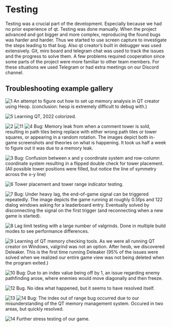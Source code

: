 # Testing

Testing was a crucial part of the development. Especially because we had no prior experience of qt. Testing was done manually. When the project advanced and got bigger and more complex, reproducing the found bugs was harder and harder. Thus we started to use screen capture to investigate the steps leading to that bug. Also qt creator’s built in debugger was used extensively. Git, miro board and telegram chat was used to track the issues and the progress to solve them. 
A few problems required cooperation since some parts of the project were more familiar to other team members. For these situations we used Telegram or had extra meetings on our Discord channel.

## Troubleshooting example gallery

![1](./assets/1.png)
An attempt to figure out how to set up memory analysis in QT creator using Heop.
(conclusion: heop is extremely difficult to debug with.)

![5](./assets/5.png)
Learning QT, 2022 colorized.

![2](./assets/2.png)
![11](./assets/11.png)
![4](./assets/4.png)
Bug: Memory leak from when a comment tower is sold, resulting in path tiles being replace with either wrong path tiles or tower squares, or appearing in a random rotation. The images depict both in-game screenshots and theories on what is happening. It took us half a week to figure out it was due to a memory leak.

![3](./assets/3.png)
Bug: Confusion between x and y coordinate system and row-column coordinate system resulting in a flipped double check for tower placement. (All possible tower positions were filled, but notice the line of symmetry across the x-y line)

![6](./assets/6.png)
Tower placement and tower range indicator testing.

![7](./assets/7.png)
Bug: Under heavy lag, the end-of-game signal can be triggered repeatedly. The image depicts the game running at roughly 0.5fps and 122 dialog windows asking for a leaderboard entry. Eventually solved by disconnecting the signal on the first trigger (and reconnecting when a new game is started).

![8](./assets/8.png)
Lag limit testing with a large number of valgrinds. Done in multiple build modes to see performance differences.

![9](./assets/9.png)
Learning of QT memory checking tools. As we were all running QT creator on Windows, valgrind was not an option. After heob, we discovered Deleaker. This is the first time running Deleaker (95% of the issues were solved when we realized our entire game view was not being deleted when the program exited.)

![10](./assets/10.png)
Bug: Due to an index value being off by 1, an issue regarding enemy pathfinding arose, where enemies would move diagonally and then freeze.

![12](./assets/12.png)
Bug. No idea what happened, but it seems to have resolved itself.

![13](./assets/13.png)
![14](./assets/14.png)
Bug: The index out of range bug occurred due to our misunderstanding of the QT memory management system. Occured in two areas, but quickly resolved.

![14](./assets/15.png)
Further stress testing of our game.
